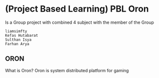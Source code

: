 # (Project Based Learning) PBL Oron
Is a Group project with combined 4 subject with the member of the Group
```
liamsimfty
Kefas Hutabarat
Sulthan Isya
Farhan Arya
```

## ORON
What is Oron? Oron is system distributed platform for gaming 

